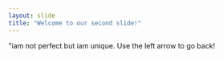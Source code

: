 ```yaml
---
layout: slide
title: "Welcome to our second slide!"
---
```

"iam not perfect but iam unique.
Use the left arrow to go back!
